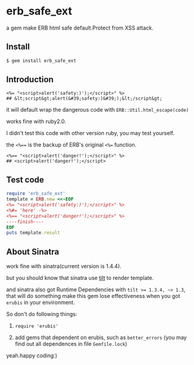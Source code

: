 # erb_safe_ext

a gem make ERB html safe default.Protect from XSS attack.

## Install

```sh
$ gem install erb_safe_ext
```

## Introduction

``` erb
<%= "<script>alert('safety:)');</script>" %>
## &lt;script&gt;alert(&#39;safety:)&#39;);&lt;/script&gt;
```

it will default wrap the dangerous code with `ERB::Util.html_escape(code)`

works fine with ruby2.0.

I didn't test this code with other version ruby, you may test yourself.

the `<%==` is the backup of ERB's original `<%=` function. 

``` erb
<%== "<script>alert('danger!');</script>" %>
## <script>alert('danger!');</script>
```


## Test code

``` ruby
require 'erb_safe_ext'
template = ERB.new <<-EOF
<%= "<script>alert('safety:)');</script>" %>
<%#= 'here' -%>
<%== "<script>alert('danger!');</script>" %>
----finish----
EOF
puts template.result
```

## About Sinatra
work fine with sinatra(current version is 1.4.4).

but you should know that sinatra use [tilt](http://rubygems.org/gems/tilt) to render template.

and sinatra also got Runtime Dependencies with `tilt >= 1.3.4, ~> 1.3`, that will do something make this gem lose effectiveness when you got `erubis` in your environment.

So don't do following things:

1. `require 'erubis'`

2. add gems that dependent on erubis, such as `better_errors` (you may find out all dependences in file `Gemfile.lock`)

yeah.happy coding:)





